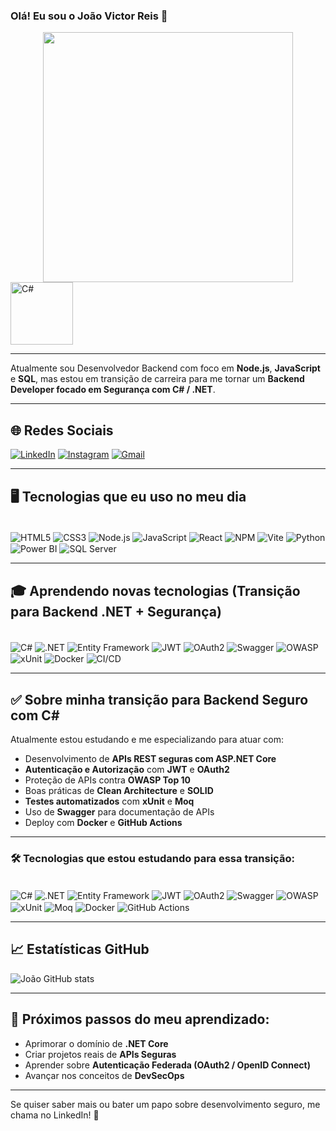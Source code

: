 ### Olá! Eu sou o João Victor Reis 👾

<div align="center">
  <img src="https://media3.giphy.com/media/v1.Y2lkPTc5MGI3NjExNzBraXZjeXpiMjg0emo2Mzk5NGY1dGMzMTZkZmx3eTJtdWlrM3Y4dyZlcD12MV9pbnRlcm5hbF9naWZfYnlfaWQmY3Q9Zw/iIqmM5tTjmpOB9mpbn/giphy.gif" width="400"/>
</div>

<img align="center" alt="C#" src="https://learn.microsoft.com/dotnet/media/logo_csharp.png" width="100"/>

---

Atualmente sou Desenvolvedor Backend com foco em **Node.js**, **JavaScript** e **SQL**, mas estou em transição de carreira para me tornar um **Backend Developer focado em Segurança com C# / .NET**.

---

## 🌐 Redes Sociais

[![LinkedIn](https://img.shields.io/badge/LinkedIn-0077B5?style=for-the-badge&logo=linkedin&logoColor=white)](https://www.linkedin.com/in/joaolimareis/)
[![Instagram](https://img.shields.io/badge/Instagram-%23E4405F.svg?style=for-the-badge&logo=Instagram&logoColor=white)](https://www.instagram.com/)
[![Gmail](https://img.shields.io/badge/Gmail-D14836?style=for-the-badge&logo=gmail&logoColor=white)](victorreislima186@gmail.com)

---

## 🖥️ Tecnologias que eu uso no meu dia

<div style="display: inline_block"><br/>
    <img align="center" alt="HTML5" src="https://img.shields.io/badge/html5-%23E34F26.svg?style=for-the-badge&logo=html5&logoColor=white" />
    <img align="center" alt="CSS3" src="https://img.shields.io/badge/css3-%231572B6.svg?style=for-the-badge&logo=css3&logoColor=white" />
    <img align="center" alt="Node.js" src="https://img.shields.io/badge/node.js-6DA55F?style=for-the-badge&logo=node.js&logoColor=white" />
    <img align="center" alt="JavaScript" src="https://img.shields.io/badge/javascript-%23323330.svg?style=for-the-badge&logo=javascript&logoColor=%23F7DF1E" />
    <img align="center" alt="React" src="https://img.shields.io/badge/react-%2320232a.svg?style=for-the-badge&logo=react&logoColor=%2361DAFB" />
    <img align="center" alt="NPM" src="https://img.shields.io/badge/NPM-%23CB3837.svg?style=for-the-badge&logo=npm&logoColor=white" />
    <img align="center" alt="Vite" src="https://img.shields.io/badge/vite-%23646CFF.svg?style=for-the-badge&logo=vite&logoColor=white" />
    <img align="center" alt="Python" src="https://img.shields.io/badge/python-3670A0?style=for-the-badge&logo=python&logoColor=ffdd54" />
    <img align="center" alt="Power BI" src="https://img.shields.io/badge/power_bi-F2C811?style=for-the-badge&logo=powerbi&logoColor=black" />
    <img align="center" alt="SQL Server" src="https://img.shields.io/badge/Microsoft%20SQL%20Server-CC2927?style=for-the-badge&logo=microsoft%20sql%20server&logoColor=white" />
</div>

---

## 🎓 Aprendendo novas tecnologias (Transição para Backend .NET + Segurança)

<div style="display: inline_block"><br/>
    <img align="center" alt="C#" src="https://img.shields.io/badge/c%23-%23239120.svg?style=for-the-badge&logo=csharp&logoColor=white" />
    <img align="center" alt=".NET" src="https://img.shields.io/badge/.NET-512BD4?style=for-the-badge&logo=.net&logoColor=white" />
    <img align="center" alt="Entity Framework" src="https://img.shields.io/badge/Entity%20Framework-512BD4?style=for-the-badge&logo=.net&logoColor=white" />
    <img align="center" alt="JWT" src="https://img.shields.io/badge/JWT-black?style=for-the-badge&logo=JSON%20web%20tokens&logoColor=white" />
    <img align="center" alt="OAuth2" src="https://img.shields.io/badge/OAuth2-%230078D4.svg?style=for-the-badge&logo=microsoft&logoColor=white" />
    <img align="center" alt="Swagger" src="https://img.shields.io/badge/Swagger-%23Clojure.svg?style=for-the-badge&logo=swagger&logoColor=white" />
    <img align="center" alt="OWASP" src="https://img.shields.io/badge/OWASP%20Top%2010-critical?style=for-the-badge&logo=owasp&logoColor=white" />
    <img align="center" alt="xUnit" src="https://img.shields.io/badge/xUnit.net-AD2C3C?style=for-the-badge&logo=.net&logoColor=white" />
    <img align="center" alt="Docker" src="https://img.shields.io/badge/docker-%230db7ed.svg?style=for-the-badge&logo=docker&logoColor=white" />
    <img align="center" alt="CI/CD" src="https://img.shields.io/badge/GitHub%20Actions-2088FF?style=for-the-badge&logo=github%20actions&logoColor=white" />
</div>

---

## ✅ Sobre minha transição para Backend Seguro com C#

Atualmente estou estudando e me especializando para atuar com:

- Desenvolvimento de **APIs REST seguras com ASP.NET Core**
- **Autenticação e Autorização** com **JWT** e **OAuth2**
- Proteção de APIs contra **OWASP Top 10**
- Boas práticas de **Clean Architecture** e **SOLID**
- **Testes automatizados** com **xUnit** e **Moq**
- Uso de **Swagger** para documentação de APIs
- Deploy com **Docker** e **GitHub Actions**

---

### 🛠️ Tecnologias que estou estudando para essa transição:

<div style="display: inline_block"><br/>
    <img align="center" alt="C#" src="https://img.shields.io/badge/c%23-%23239120.svg?style=for-the-badge&logo=csharp&logoColor=white" />
    <img align="center" alt=".NET" src="https://img.shields.io/badge/.NET-512BD4?style=for-the-badge&logo=.net&logoColor=white" />
    <img align="center" alt="Entity Framework" src="https://img.shields.io/badge/Entity%20Framework-512BD4?style=for-the-badge&logo=.net&logoColor=white" />
    <img align="center" alt="JWT" src="https://img.shields.io/badge/JWT-black?style=for-the-badge&logo=JSON%20web%20tokens&logoColor=white" />
    <img align="center" alt="OAuth2" src="https://img.shields.io/badge/OAuth2-%230078D4.svg?style=for-the-badge&logo=microsoft&logoColor=white" />
    <img align="center" alt="Swagger" src="https://img.shields.io/badge/Swagger-%23Clojure.svg?style=for-the-badge&logo=swagger&logoColor=white" />
    <img align="center" alt="OWASP" src="https://img.shields.io/badge/OWASP%20Top%2010-critical?style=for-the-badge&logo=owasp&logoColor=white" />
    <img align="center" alt="xUnit" src="https://img.shields.io/badge/xUnit.net-AD2C3C?style=for-the-badge&logo=.net&logoColor=white" />
    <img align="center" alt="Moq" src="https://img.shields.io/badge/Moq-lightgrey?style=for-the-badge&logo=.net&logoColor=black" />
    <img align="center" alt="Docker" src="https://img.shields.io/badge/docker-%230db7ed.svg?style=for-the-badge&logo=docker&logoColor=white" />
    <img align="center" alt="GitHub Actions" src="https://img.shields.io/badge/GitHub%20Actions-2088FF?style=for-the-badge&logo=github%20actions&logoColor=white" />
</div>

---

## 📈 Estatísticas GitHub

![João GitHub stats](https://github-readme-stats.vercel.app/api?username=joaolimareis&show_icons=true&theme=tokyonight)

---

## 🚀 Próximos passos do meu aprendizado:

- Aprimorar o domínio de **.NET Core**
- Criar projetos reais de **APIs Seguras**
- Aprender sobre **Autenticação Federada (OAuth2 / OpenID Connect)**
- Avançar nos conceitos de **DevSecOps**

---

Se quiser saber mais ou bater um papo sobre desenvolvimento seguro, me chama no LinkedIn! 🚀


